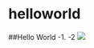 # helloworld

##Hello World 
-1.
-2
![](https://upload.wikimedia.org/wikipedia/commons/thumb/5/5d/Duke_%28Java_mascot%29_waving.svg/1200px-Duke_%28Java_mascot%29_waving.svg.png)
